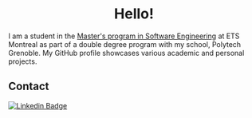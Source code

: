 <h1 align="center">Hello! </h1>

I am a student in the [Master's program in Software Engineering](https://www.etsmtl.ca/en/studies/graduate-programs/Master-Software-Engineering) at ETS Montreal as part of a double degree program with my school, Polytech Grenoble. My GitHub profile showcases various academic and personal projects.

## Contact
  [![Linkedin Badge](https://img.shields.io/badge/-matteodcr-blue?style=flat-square&logo=Linkedin&logoColor=white&link=https://www.linkedin.com/in/matteodcr/)](https://www.linkedin.com/in/matteodcr/)

